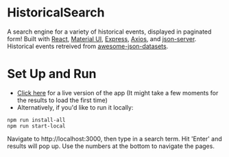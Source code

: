 # HistoricalSearch

A search engine for a variety of historical events, displayed in paginated form! Built with [React](https://reactjs.org/), [Material UI](https://mui.com/), [Express](https://expressjs.com/), [Axios](https://axios-http.com/docs/intro), and [json-server](https://github.com/typicode/json-server). Historical events retreived from [awesome-json-datasets](https://github.com/jdorfman/awesome-json-datasets#historical-events).

# Set Up and Run
- [Click here](https://awesome-liskov-80d5a6.netlify.app/) for a live version of the app (It might take a few moments for the results to load the first time)
- Alternatively, if you'd like to run it locally:
```
npm run install-all
npm run start-local
```
Navigate to http://localhost:3000, then type in a search term. Hit 'Enter' and results will pop up. Use the numbers at the bottom to navigate the pages.
